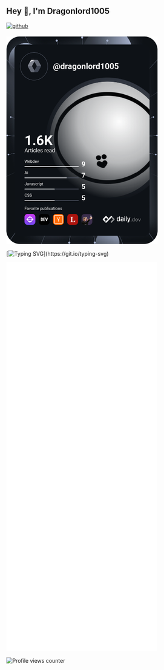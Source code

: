 ## Hey 👋, I'm Dragonlord1005  
  

<a href="https://github.com/Dragonlord1005" target="_blank">
<img src=https://img.shields.io/badge/github-%2324292e.svg?&style=for-the-badge&logo=github&logoColor=white alt=github style="margin-bottom: 5px;" />
</a>  

<a href="https://app.daily.dev/Dragonlord1005"><img src="https://github.com/Dragonlord1005/Dragonlord1005/blob/main/devcard.svg" width="400" alt="Dragonlord1005 Dev Card"/></a>
  

[![Typing SVG](https://readme-typing-svg.herokuapp.com?duration=4000&multiline=true&width=500&height=75&lines=Welcome+to+my+Github+Profile!;I+am+a+young+teenager+learning+to+program!)](https://git.io/typing-svg)

![Metrics](https://github.com/Dragonlord1005/Dragonlord1005/blob/master/github-metrics.svg)


![Profile views counter](https://komarev.com/ghpvc/?username=Dragonlord1005&&style=flat-square)  
